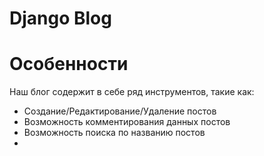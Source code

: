 Django Blog
=================================================

Особенности
=================================================

Наш блог содержит в себе ряд инструментов, такие как:
  - Создание/Редактирование/Удаление постов
  - Возможность комментирования данных постов
  - Возможность поиска по названию постов
  - 

